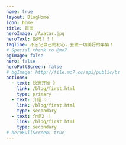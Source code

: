 ```yaml
---
home: true
layout: BlogHome
icon: home
title: 首页
heroImage: /Avatar.jpg
heroText: 饭吗！！！
tagline: 不忘记自己的初心，去做一切美好的事情！
# Special thank to @mo7
bgImage: false
hero: false
heroFullScreen: false
# bgImage: http://file.mo7.cc/api/public/bz
actions:
  - text: 快速开始 》
    link: /blog/first.html
    type: primary
  - text: 介绍 💡
    link: /blog/first.html
    type: secondary
  - text: 介绍2 ！
    link: /blog/first.html
    type: secondary
# heroFullScreen: true
---
```

<!-- ## Hello FanMa

```md
layout: BlogHome
```

::: tip
这是一个提示
:::

::: warning
这是一个警告
:::

::: danger
这是一个危险警告
:::

::: details
这是一个 details 标签
:::

::: tip 
slot footer
MIT Licensed | Copyright © 2023-present [FanMa](https://fanma.eu.org/)
:::

>=html
你好  
你好

``` html
<div class="info">
    <div class="info-fanma">
        <h1>鸣谢</h1>
        <div class="xie"><span class="qimeng">启蒙老师</span></div>
        <div class="xie"><span>初中：语文老师</span></div>
        <div class="xie"><span>初中：数学老师</span></div>
        <div class="xie"><span>初中：物理老师</span></div>
        <div class="xie"><span>初中：化学老师</span></div>
        <div class="xie"><span>初中：英语老师</span></div>
        <div class="xie"><span>初三：政治老师</span></div>
        <div class="xie"><span>我很想把他们的名字写上去！</span></div>
    </div>
</div>
```

## 首页 -->